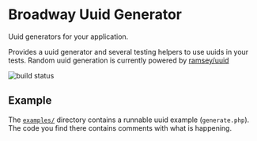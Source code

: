 Broadway Uuid Generator
======================
Uuid generators for your application.

Provides a uuid generator and several testing helpers to use uuids in your
tests. Random uuid generation is currently powered by [ramsey/uuid]

[ramsey/uuid]: https://github.com/ramsey/uuid

![build status](https://github.com/broadway/broadway-uuid-generator/actions/workflows/ci.yml/badge.svg)

## Example

The [`examples/`][examples] directory contains a runnable uuid example
(`generate.php`). The code you find there contains comments with what is
happening.

[examples]: examples/

